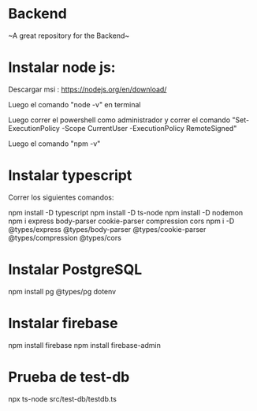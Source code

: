 # Backend

~A great repository for the Backend~

# Instalar node js:

Descargar msi : https://nodejs.org/en/download/

Luego el comando "node -v" en terminal

Luego correr el powershell como administrador y correr el comando "Set-ExecutionPolicy -Scope CurrentUser -ExecutionPolicy RemoteSigned"

Luego el comando "npm -v"

# Instalar typescript

Correr los siguientes comandos:

npm install -D typescript
npm install -D ts-node
npm install -D nodemon
npm i express body-parser cookie-parser compression cors
npm i -D @types/express @types/body-parser @types/cookie-parser @types/compression @types/cors

# Instalar PostgreSQL

npm install pg @types/pg dotenv

# Instalar firebase

npm install firebase
npm install firebase-admin

# Prueba de test-db

npx ts-node src/test-db/testdb.ts
